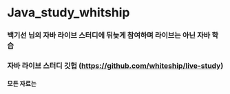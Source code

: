 # Java_study_whitship


### 백기선 님의 자바 라이브 스터디에 뒤늦게 참여하며 라이브는 아닌 자바 학습

### 자바 라이브 스터디 깃헙 (https://github.com/whiteship/live-study)

#### 모든 자료는 
